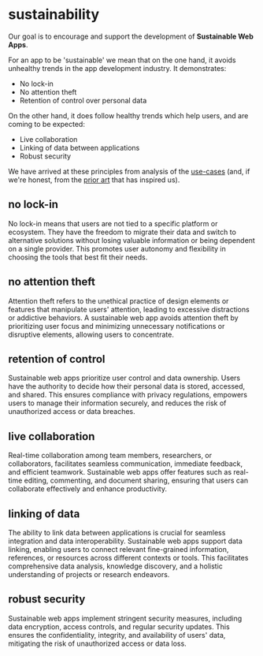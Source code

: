 # sustainability

Our goal is to encourage and support the development of **Sustainable Web Apps**.

For an app to be 'sustainable' we mean that on the one hand, it avoids unhealthy trends in the app development industry. It demonstrates:

- No lock-in
- No attention theft
- Retention of control over personal data

On the other hand, it does follow healthy trends which help users, and are coming to be expected:

- Live collaboration
- Linking of data between applications
- Robust security

We have arrived at these principles from analysis of the [use-cases](use-cases.md) (and, if we're honest, from the [prior art](design/prior-art.md) that has inspired us).

## no lock-in

No lock-in means that users are not tied to a specific platform or ecosystem. They have the freedom to migrate their data and switch to alternative solutions without losing valuable information or being dependent on a single provider. This promotes user autonomy and flexibility in choosing the tools that best fit their needs.

## no attention theft

Attention theft refers to the unethical practice of design elements or features that manipulate users' attention, leading to excessive distractions or addictive behaviors. A sustainable web app avoids attention theft by prioritizing user focus and minimizing unnecessary notifications or disruptive elements, allowing users to concentrate.

## retention of control

Sustainable web apps prioritize user control and data ownership. Users have the authority to decide how their personal data is stored, accessed, and shared. This ensures compliance with privacy regulations, empowers users to manage their information securely, and reduces the risk of unauthorized access or data breaches.

## live collaboration

Real-time collaboration among team members, researchers, or collaborators, facilitates seamless communication, immediate feedback, and efficient teamwork. Sustainable web apps offer features such as real-time editing, commenting, and document sharing, ensuring that users can collaborate effectively and enhance productivity.

## linking of data

The ability to link data between applications is crucial for seamless integration and data interoperability. Sustainable web apps support data linking, enabling users to connect relevant fine-grained information, references, or resources across different contexts or tools. This facilitates comprehensive data analysis, knowledge discovery, and a holistic understanding of projects or research endeavors.

## robust security

Sustainable web apps implement stringent security measures, including data encryption, access controls, and regular security updates. This ensures the confidentiality, integrity, and availability of users' data, mitigating the risk of unauthorized access or data loss.